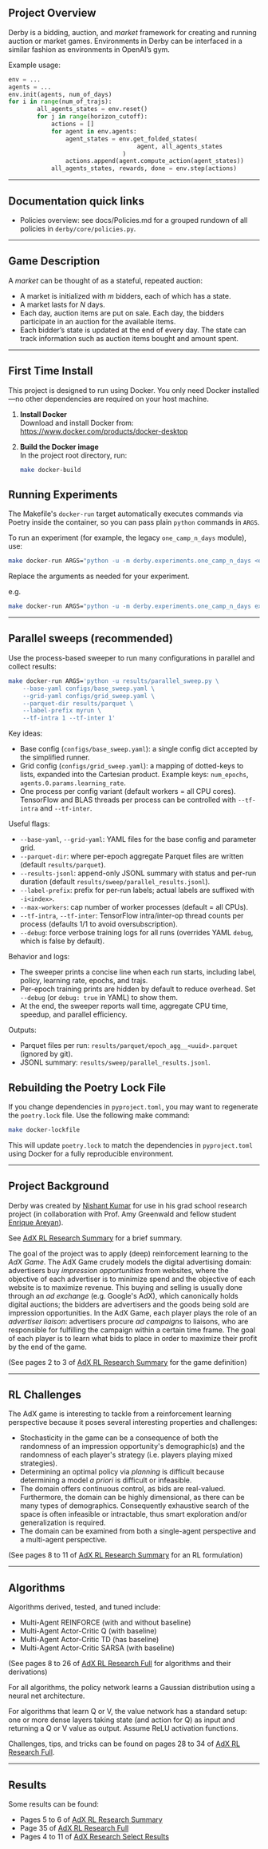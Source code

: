 
## Project Overview

Derby is a bidding, auction, and *market* framework for creating and running auction or market games. Environments in Derby can be interfaced in a similar fashion as environments in OpenAI’s gym.

Example usage:
```python
env = ...
agents = ...
env.init(agents, num_of_days)
for i in range(num_of_trajs):
        all_agents_states = env.reset()
        for j in range(horizon_cutoff):
            actions = []
            for agent in env.agents:
                agent_states = env.get_folded_states(
                                    agent, all_agents_states
                                )
                actions.append(agent.compute_action(agent_states))
            all_agents_states, rewards, done = env.step(actions)
```

---

## Documentation quick links

- Policies overview: see docs/Policies.md for a grouped rundown of all policies in `derby/core/policies.py`.

---

## Game Description

A *market* can be thought of as a stateful, repeated auction:

-   A market is initialized with *m* bidders, each of which has a state.
-   A market lasts for *N* days.
-   Each day, auction items are put on sale. Each day, the bidders participate in an auction for the available items.
-   Each bidder’s state is updated at the end of every day. The state can track information such as auction items bought and amount spent.

---

## First Time Install

This project is designed to run using Docker. You only need Docker installed—no other dependencies are required on your host machine.

1. **Install Docker**  
    Download and install Docker from:  
    https://www.docker.com/products/docker-desktop

2. **Build the Docker image**  
    In the project root directory, run:
    ```bash
    make docker-build
    ```

## Running Experiments

The Makefile's `docker-run` target automatically executes commands via Poetry inside the container, so you can pass plain `python` commands in `ARGS`.

To run an experiment (for example, the legacy `one_camp_n_days` module), use:
```bash
make docker-run ARGS="python -u -m derby.experiments.one_camp_n_days <experiment_name> <num_days> <num_trajs> <num_epochs> <learning_rate>"
```
Replace the arguments as needed for your experiment.

e.g.
```bash
make docker-run ARGS="python -u -m derby.experiments.one_camp_n_days exp_1000 1 200 100 5e-7"
```

---

## Parallel sweeps (recommended)

Use the process-based sweeper to run many configurations in parallel and collect results:

```bash
make docker-run ARGS='python -u results/parallel_sweep.py \
    --base-yaml configs/base_sweep.yaml \
    --grid-yaml configs/grid_sweep.yaml \
    --parquet-dir results/parquet \
    --label-prefix myrun \
    --tf-intra 1 --tf-inter 1'
```

Key ideas:
- Base config (`configs/base_sweep.yaml`): a single config dict accepted by the simplified runner.
- Grid config (`configs/grid_sweep.yaml`): a mapping of dotted-keys to lists, expanded into the Cartesian product. Example keys: `num_epochs`, `agents.0.params.learning_rate`.
- One process per config variant (default workers = all CPU cores). TensorFlow and BLAS threads per process can be controlled with `--tf-intra` and `--tf-inter`.

Useful flags:
- `--base-yaml`, `--grid-yaml`: YAML files for the base config and parameter grid.
- `--parquet-dir`: where per-epoch aggregate Parquet files are written (default `results/parquet`).
- `--results-jsonl`: append-only JSONL summary with status and per-run duration (default `results/sweep/parallel_results.jsonl`).
- `--label-prefix`: prefix for per-run labels; actual labels are suffixed with `-i<index>`.
- `--max-workers`: cap number of worker processes (default = all CPUs).
- `--tf-intra`, `--tf-inter`: TensorFlow intra/inter-op thread counts per process (defaults 1/1 to avoid oversubscription).
- `--debug`: force verbose training logs for all runs (overrides YAML `debug`, which is false by default).

Behavior and logs:
- The sweeper prints a concise line when each run starts, including label, policy, learning rate, epochs, and trajs.
- Per-epoch training prints are hidden by default to reduce overhead. Set `--debug` (or `debug: true` in YAML) to show them.
- At the end, the sweeper reports wall time, aggregate CPU time, speedup, and parallel efficiency.

Outputs:
- Parquet files per run: `results/parquet/epoch_agg__<uuid>.parquet` (ignored by git).
- JSONL summary: `results/sweep/parallel_results.jsonl`.

## Rebuilding the Poetry Lock File

If you change dependencies in `pyproject.toml`, you may want to regenerate the `poetry.lock` file. Use the following make command:
```bash
make docker-lockfile
```
This will update `poetry.lock` to match the dependencies in `pyproject.toml` using Docker for a fully reproducible environment.

---

## Project Background

Derby was created by [Nishant Kumar](https://github.com/nish-ku-121) for use in his grad school research project (in collaboration with Prof. Amy Greenwald and fellow student [Enrique Areyan](https://github.com/eareyan)).

See [AdX RL Research Summary](https://github.com/nish-ku-121/derby/blob/9b693fe1aeebb2856b6408e202f7fafff28cd80f/AdX%20RL%20Research%20Summary.pdf) for a brief summary.

The goal of the project was to apply (deep) reinforcement learning to the _AdX Game_. The AdX Game crudely models the digital advertising domain: advertisers buy _impression opportunities_ from websites, where the objective of each advertiser is to minimize spend and the objective of each website is to maximize revenue. This buying and selling is usually done through an _ad exchange_ (e.g. Google's AdX), which canonically holds digital auctions; the bidders are advertisers and the goods being sold are impression opportunities. In the AdX Game, each player plays the role of an _advertiser liaison_: advertisers procure _ad campaigns_ to liaisons, who are responsible for fulfilling the campaign within a certain time frame. The goal of each player is to learn what bids to place in order to maximize their profit by the end of the game.

(See pages 2 to 3 of [AdX RL Research Summary](https://github.com/nish-ku-121/derby/blob/9b693fe1aeebb2856b6408e202f7fafff28cd80f/AdX%20RL%20Research%20Summary.pdf) for the game definition)


---

## RL Challenges

The AdX game is interesting to tackle from a reinforcement learning perspective because it poses several interesting properties and challenges:
- Stochasticity in the game can be a consequence of both the randomness of an impression opportunity's demographic(s) and the randomness of each player's strategy (i.e. players playing mixed strategies).
- Determining an optimal policy via _planning_ is difficult because determining a model _a priori_ is difficult or infeasible.
- The domain offers continuous control, as bids are real-valued. Furthermore, the domain can be highly dimensional, as there can be many types of demographics. Consequently exhaustive search of the space is often infeasible or intractable, thus smart exploration and/or generalization is required.
- The domain can be examined from both a single-agent perspective and a multi-agent perspective.

(See pages 8 to 11 of [AdX RL Research Summary](https://github.com/nish-ku-121/derby/blob/9b693fe1aeebb2856b6408e202f7fafff28cd80f/AdX%20RL%20Research%20Summary.pdf) for an RL formulation)


---

## Algorithms

Algorithms derived, tested, and tuned include:
- Multi-Agent REINFORCE (with and without baseline)
- Multi-Agent Actor-Critic Q (with baseline)
- Multi-Agent Actor-Critic TD (has baseline)
- Multi-Agent Actor-Critic SARSA (with baseline)

(See pages 8 to 26 of [AdX RL Research Full](https://github.com/nish-ku-121/derby/blob/9b693fe1aeebb2856b6408e202f7fafff28cd80f/AdX%20RL%20Research%20Full.pdf) for algorithms and their derivations)


For all algorithms, the policy network learns a Gaussian distribution using a neural net architecture.

For algorithms that learn Q or V, the value network has a standard setup: one or more dense layers taking state (and action for Q) as input and returning a Q or V value as output. Assume ReLU activation functions.

Challenges, tips, and tricks can be found on pages 28 to 34 of [AdX RL Research Full](https://github.com/nish-ku-121/derby/blob/9b693fe1aeebb2856b6408e202f7fafff28cd80f/AdX%20RL%20Research%20Full.pdf).

---

## Results

Some results can be found:
- Pages 5 to 6 of [AdX RL Research Summary](https://github.com/nish-ku-121/derby/blob/9b693fe1aeebb2856b6408e202f7fafff28cd80f/AdX%20RL%20Research%20Summary.pdf)
- Page 35 of [AdX RL Research Full](https://github.com/nish-ku-121/derby/blob/9b693fe1aeebb2856b6408e202f7fafff28cd80f/AdX%20RL%20Research%20Full.pdf)
- Pages 4 to 11 of [AdX Research Select Results](https://github.com/nish-ku-121/derby/blob/master/AdX%20RL%20Research%20Select%20Results.pdf)
